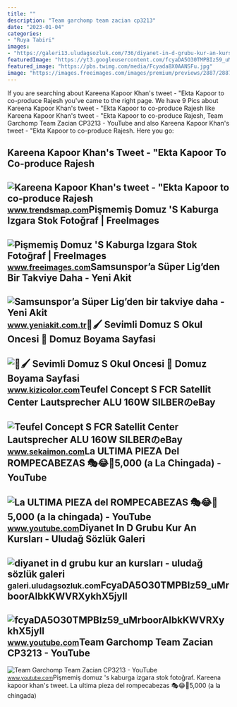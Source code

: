 ```yaml
---
title: ""
description: "Team garchomp team zacian cp3213"
date: "2023-01-04"
categories:
- "Ruya Tabiri"
images:
- "https://galeri13.uludagsozluk.com/736/diyanet-in-d-grubu-kur-an-kurslari_2185341.jpg"
featuredImage: "https://yt3.googleusercontent.com/fcyaDA5O30TMPBIz59_uMrboorAIbkKWVRXykhX5jylI_mHsQMtKYRKrSU6WFKQalZc67BxTzAc=s900-c-k-c0x00ffffff-no-rj"
featured_image: "https://pbs.twimg.com/media/Fcyada8X0AANSFu.jpg"
image: "https://images.freeimages.com/images/premium/previews/2887/28878208-raw-pork-s-ribs-on-grill.jpg"
---
```


If you are searching about Kareena Kapoor Khan's tweet - "Ekta Kapoor to co-produce Rajesh you've came to the right page. We have 9 Pics about Kareena Kapoor Khan's tweet - "Ekta Kapoor to co-produce Rajesh like Kareena Kapoor Khan's tweet - "Ekta Kapoor to co-produce Rajesh, Team Garchomp Team Zacian CP3213 - YouTube and also Kareena Kapoor Khan's tweet - "Ekta Kapoor to co-produce Rajesh. Here you go:

Kareena Kapoor Khan's Tweet - "Ekta Kapoor To Co-produce Rajesh
---------------------------------------------------------------

 ![Kareena Kapoor Khan's tweet - "Ekta Kapoor to co-produce Rajesh](https://pbs.twimg.com/media/Fcyada8X0AANSFu.jpg) <small>www.trendsmap.com</small>Pişmemiş Domuz 'S Kaburga Izgara Stok Fotoğraf | FreeImages
-----------------------------------------------------------

 ![Pişmemiş Domuz 'S Kaburga Izgara Stok Fotoğraf | FreeImages](https://images.freeimages.com/images/premium/previews/2887/28878208-raw-pork-s-ribs-on-grill.jpg) <small>www.freeimages.com</small>Samsunspor’a Süper Lig’den Bir Takviye Daha - Yeni Akit
-------------------------------------------------------

 ![Samsunspor’a Süper Lig’den bir takviye daha - Yeni Akit](https://cdn.yeniakit.com.tr/images/news/625/samsunspora-super-ligden-bir-takviye-daha-1579613042.jpg) <small>www.yeniakit.com.tr</small>🎨🖌️ Sevimli Domuz S Okul Oncesi 🐷 Domuz Boyama Sayfasi
------------------------------------------------------

 ![🎨🖌️ Sevimli Domuz S Okul Oncesi 🐷 Domuz Boyama Sayfasi](https://www.kizicolor.com/storage/coloring-pages-8/cute-pig-s-preschool9e1d.webp) <small>www.kizicolor.com</small>Teufel Concept S FCR Satellit Center Lautsprecher ALU 160W SILBERのeBay
----------------------------------------------------------------------

 ![Teufel Concept S FCR Satellit Center Lautsprecher ALU 160W SILBERのeBay](https://i.ebayimg.com/00/s/ODEzWDE2MDA=/z/GqkAAOSwQjZXP47i/$_57.JPG?set_id=880000500F) <small>www.sekaimon.com</small>La ULTIMA PIEZA Del ROMPECABEZAS 🎭😂🧘5,000 (a La Chingada) - YouTube
-------------------------------------------------------------------

 ![La ULTIMA PIEZA del ROMPECABEZAS 🎭😂🧘5,000 (a la chingada) - YouTube](https://i.ytimg.com/vi/KdZ3OosEZ6s/hq2.jpg?sqp=-oaymwEoCOADEOgC8quKqQMcGADwAQH4Ad4EgAK4CIoCDAgAEAEYZSBMKGMwDw==&rs=AOn4CLCfzFvJaPoNerKMbSKycXF-fCyaDA) <small>www.youtube.com</small>Diyanet In D Grubu Kur An Kursları - Uludağ Sözlük Galeri
---------------------------------------------------------

 ![diyanet in d grubu kur an kursları - uludağ sözlük galeri](https://galeri13.uludagsozluk.com/736/diyanet-in-d-grubu-kur-an-kurslari_2185341.jpg) <small>galeri.uludagsozluk.com</small>FcyaDA5O30TMPBIz59\_uMrboorAIbkKWVRXykhX5jylI
---------------------------------------------

 ![fcyaDA5O30TMPBIz59_uMrboorAIbkKWVRXykhX5jylI](https://yt3.googleusercontent.com/fcyaDA5O30TMPBIz59_uMrboorAIbkKWVRXykhX5jylI_mHsQMtKYRKrSU6WFKQalZc67BxTzAc=s900-c-k-c0x00ffffff-no-rj) <small>www.youtube.com</small>Team Garchomp Team Zacian CP3213 - YouTube
------------------------------------------

 ![Team Garchomp Team Zacian CP3213 - YouTube](https://i.ytimg.com/vi/HYLCwcE-Dgc/maxres2.jpg?sqp=-oaymwEoCIAKENAF8quKqQMcGADwAQH4AYwCgALgA4oCDAgAEAEYRSBHKGUwDw==&rs=AOn4CLC_ulBvmvqa2cf2uT56Qfk3FCYaDA) <small>www.youtube.com</small>Pişmemiş domuz 's kaburga izgara stok fotoğraf. Kareena kapoor khan's tweet. La ultima pieza del rompecabezas 🎭😂🧘5,000 (a la chingada)
